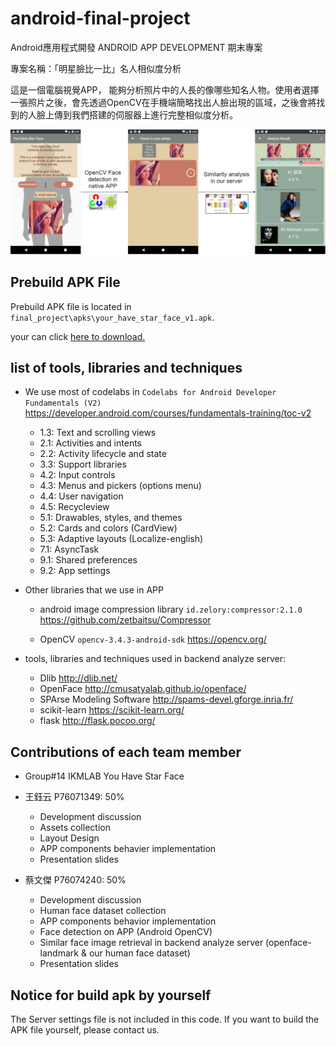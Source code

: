 # android-final-project
Android應用程式開發 ANDROID APP DEVELOPMENT 期末專案

專案名稱：「明星臉比一比」名人相似度分析

這是一個電腦視覺APP， 能夠分析照片中的人長的像哪些知名人物。使用者選擇一張照片之後，會先透過OpenCV在手機端簡略找出人臉出現的區域，之後會將找到的人臉上傳到我們搭建的伺服器上進行完整相似度分析。

![](images/android_final_project_flowchart_v3.png)
<!-- 詳細介紹與說明請參考 [app_intro.md](app_intro.md) -->

## Prebuild APK File
Prebuild APK file is located in `final_project\apks\your_have_star_face_v1.apk`.

your can click [here to download.](https://github.com/johnson18404/android-final-project/raw/master/final_project/apks/your_have_star_face_v1.apk) 


## list of tools, libraries and techniques 

* We use most of codelabs in `Codelabs for Android Developer Fundamentals (V2)` https://developer.android.com/courses/fundamentals-training/toc-v2
    * 1.3: Text and scrolling views
    * 2.1: Activities and intents
    * 2.2: Activity lifecycle and state
    * 3.3: Support libraries
    * 4.2: Input controls
    * 4.3: Menus and pickers (options menu)
    * 4.4: User navigation
    * 4.5: Recycleview
    * 5.1: Drawables, styles, and themes
    * 5.2: Cards and colors (CardView)
    * 5.3: Adaptive layouts (Localize-english)
    * 7.1: AsyncTask
    * 9.1: Shared preferences
    * 9.2: App settings

* Other libraries that we use in APP
    * android image compression library `id.zelory:compressor:2.1.0` https://github.com/zetbaitsu/Compressor

    * OpenCV `opencv-3.4.3-android-sdk` https://opencv.org/

* tools, libraries and techniques used in backend analyze server:
    * Dlib http://dlib.net/
    * OpenFace http://cmusatyalab.github.io/openface/
    * SPArse Modeling Software http://spams-devel.gforge.inria.fr/
    * scikit-learn https://scikit-learn.org/
    * flask http://flask.pocoo.org/


## Contributions of each team member
* Group#14	IKMLAB	You Have Star Face
		
* 王鈺云 P76071349: 50% 
    * Development discussion
    * Assets collection 
    * Layout Design
    * APP components behavier implementation
    * Presentation slides

* 蔡文傑 P76074240: 50% 
    * Development discussion
    * Human face dataset collection
    * APP components behavior implementation
    * Face detection on APP (Android OpenCV)
    * Similar face image retrieval in backend analyze server (openface-landmark & our human face dataset)
    * Presentation slides


## Notice for build apk by yourself
The Server settings file is not included in this code. If you want to build the APK file yourself, please contact us.